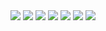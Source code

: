 <img src="https://github.com/musauyumaz/CSharp/blob/main/Gen%C3%A7ay%20Y%C4%B1ld%C4%B1z/A%E2%80%99dan%20Z%E2%80%99ye%20Temel%20C%23%2010%20Programlama%20E%C4%9Fitimi/47.1)%20Tan%C4%B1mlanm%C4%B1%C5%9F%20De%C4%9Fi%C5%9Fkene%20De%C4%9Fer%20Atama/gorsel1-8.jpg" width="auto">
<img src="https://github.com/musauyumaz/CSharp/blob/main/Gen%C3%A7ay%20Y%C4%B1ld%C4%B1z/A%E2%80%99dan%20Z%E2%80%99ye%20Temel%20C%23%2010%20Programlama%20E%C4%9Fitimi/47.1)%20Tan%C4%B1mlanm%C4%B1%C5%9F%20De%C4%9Fi%C5%9Fkene%20De%C4%9Fer%20Atama/gorsel2-4.jpg" width="auto">
<img src="https://github.com/musauyumaz/CSharp/blob/main/Gen%C3%A7ay%20Y%C4%B1ld%C4%B1z/A%E2%80%99dan%20Z%E2%80%99ye%20Temel%20C%23%2010%20Programlama%20E%C4%9Fitimi/47.1)%20Tan%C4%B1mlanm%C4%B1%C5%9F%20De%C4%9Fi%C5%9Fkene%20De%C4%9Fer%20Atama/gorsel3-2.jpg" width="auto">
<img src="https://github.com/musauyumaz/CSharp/blob/main/Gen%C3%A7ay%20Y%C4%B1ld%C4%B1z/A%E2%80%99dan%20Z%E2%80%99ye%20Temel%20C%23%2010%20Programlama%20E%C4%9Fitimi/47.1)%20Tan%C4%B1mlanm%C4%B1%C5%9F%20De%C4%9Fi%C5%9Fkene%20De%C4%9Fer%20Atama/gorsel4.jpg" width="auto">
<img src="https://github.com/musauyumaz/CSharp/blob/main/Gen%C3%A7ay%20Y%C4%B1ld%C4%B1z/A%E2%80%99dan%20Z%E2%80%99ye%20Temel%20C%23%2010%20Programlama%20E%C4%9Fitimi/47.1)%20Tan%C4%B1mlanm%C4%B1%C5%9F%20De%C4%9Fi%C5%9Fkene%20De%C4%9Fer%20Atama/gorsel5.jpg" width="auto">
<img src="https://github.com/musauyumaz/CSharp/blob/main/Gen%C3%A7ay%20Y%C4%B1ld%C4%B1z/A%E2%80%99dan%20Z%E2%80%99ye%20Temel%20C%23%2010%20Programlama%20E%C4%9Fitimi/47.1)%20Tan%C4%B1mlanm%C4%B1%C5%9F%20De%C4%9Fi%C5%9Fkene%20De%C4%9Fer%20Atama/gorsel6.jpg" width="auto">
<img src="https://github.com/musauyumaz/CSharp/blob/main/Gen%C3%A7ay%20Y%C4%B1ld%C4%B1z/A%E2%80%99dan%20Z%E2%80%99ye%20Temel%20C%23%2010%20Programlama%20E%C4%9Fitimi/47.1)%20Tan%C4%B1mlanm%C4%B1%C5%9F%20De%C4%9Fi%C5%9Fkene%20De%C4%9Fer%20Atama/gorsel7.jpg" width="auto">
